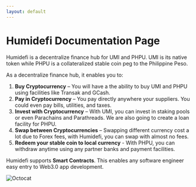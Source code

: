 ```yaml
---
layout: default
---
```


# Humidefi Documentation Page

Humidefi is a decentralize finance hub for UMI and PHPU.  UMI is its native token while PHPU is a collateralized stable coin peg to the Philippine Peso.  

As a decentralize finance hub, it enables you to:

1.	**Buy Cryptocurrency** – You will have a the ability to buy UMI and PHPU using facilities like Transak and GCash. 
2.	**Pay in Cryptocurrency** – You pay directly anywhere your suppliers.  You could even pay bills, utilities, and taxes.
3.	**Invest with Cryptocurrency** – With UMI, you can invest in staking pools or even Parachains and Parathreads.  We are also going to create a loan facility for PHPU.
4.	**Swap between Cryptocurrencies** – Swapping different currency cost a lot due to Forex fees, with Humidefi, you can swap with almost no fees.
5. **Redeem your stable coin to local currency** - With PHPU, you can withdraw anytime using any partner banks and payment facilities.

Humidefi supports **Smart Contracts**.  This enables any software engineer easy entry to Web3.0 app development.


![Octocat](https://github.githubassets.com/images/icons/emoji/octocat.png)